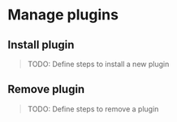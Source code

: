 # Manage plugins

## Install plugin

> TODO: Define steps to install a new plugin

## Remove plugin

> TODO: Define steps to remove a plugin

